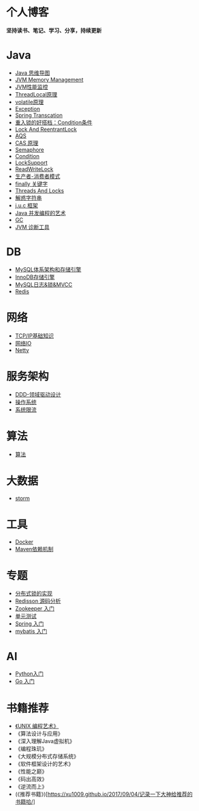# 个人博客
**坚持读书、笔记、学习、分享，持续更新**
# Java
- [Java 思维导图](https://github.com/JeremyWang2009/blogs/issues/38)
- [JVM Memory Management](https://github.com/JeremyWang2009/blogs/issues/1)
- [JVM性能监控](https://github.com/JeremyWang2009/blogs/issues/26)
- [ThreadLocal原理](https://github.com/JeremyWang2009/blogs/issues/3)
- [volatile原理](https://github.com/JeremyWang2009/blogs/issues/4)
- [Exception](https://github.com/JeremyWang2009/blogs/issues/5)
- [Spring Transcation](https://github.com/JeremyWang2009/blogs/issues/6)
- [重入锁的好搭档：Condition条件](https://github.com/JeremyWang2009/blogs/issues/7)
- [Lock And ReentrantLock](https://github.com/JeremyWang2009/blogs/issues/8)
- [AQS](https://github.com/JeremyWang2009/blogs/issues/9)
- [CAS 原理](https://github.com/JeremyWang2009/blogs/issues/43)
- [Semaphore](https://github.com/JeremyWang2009/blogs/issues/10)
- [Condition](https://github.com/JeremyWang2009/blogs/issues/44)
- [LockSupport](https://github.com/JeremyWang2009/blogs/issues/11)
- [ReadWriteLock](https://github.com/JeremyWang2009/blogs/issues/12)
- [生产者-消费者模式](https://github.com/JeremyWang2009/blogs/issues/13)
- [finally 关键字](https://github.com/JeremyWang2009/blogs/issues/32)
- [Threads And Locks](https://github.com/JeremyWang2009/blogs/issues/34)
- [解惑字符串](https://github.com/JeremyWang2009/blogs/issues/41)
- [j.u.c 框架](https://github.com/JeremyWang2009/blogs/issues/42)
- [Java 并发编程的艺术](https://github.com/JeremyWang2009/blogs/issues/45)
- [GC](https://github.com/JeremyWang2009/blogs/issues/46)
- [JVM 诊断工具](https://github.com/JeremyWang2009/blogs/issues/47)
# DB
- [MySQL体系架构和存储引擎](https://github.com/JeremyWang2009/blogs/issues/14)
- [InnoDB存储引擎](https://github.com/JeremyWang2009/blogs/issues/15)
- [MySQL日志&锁&MVCC](https://github.com/JeremyWang2009/blogs/issues/17)
- [Redis](https://github.com/JeremyWang2009/blogs/issues/18)
# 网络
- [TCP/IP基础知识](https://github.com/JeremyWang2009/blogs/issues/16)
- [网络IO](https://github.com/JeremyWang2009/blogs/issues/22)
- [Netty](https://github.com/JeremyWang2009/blogs/issues/25)
# 服务架构
- [DDD-领域驱动设计](https://github.com/JeremyWang2009/blogs/issues/24)
- [操作系统](https://github.com/JeremyWang2009/blogs/issues/35)
- [系统限流](https://github.com/JeremyWang2009/blogs/issues/36)
# 算法
- [算法](https://github.com/JeremyWang2009/blogs/issues/21)
# 大数据
- [storm](https://github.com/JeremyWang2009/blogs/issues/23)
# 工具
- [Docker](https://github.com/JeremyWang2009/blogs/issues/29)
- [Maven依赖机制](https://github.com/JeremyWang2009/blogs/issues/31)
# 专题
- [分布式锁的实现](https://github.com/JeremyWang2009/blogs/issues/20)
- [Redisson 源码分析](https://github.com/JeremyWang2009/blogs/issues/27)
- [Zookeeper 入门](https://github.com/JeremyWang2009/blogs/issues/28)
- [单元测试](https://github.com/JeremyWang2009/blogs/issues/33)
- [Spring 入门](https://github.com/JeremyWang2009/blogs/issues/39)
- [mybatis 入门](https://github.com/JeremyWang2009/blogs/issues/40)
# AI
- [Python入门](https://github.com/JeremyWang2009/blogs/issues/30)
- [Go 入门](https://github.com/JeremyWang2009/blogs/issues/37)


# 书籍推荐
- [《UNIX 编程艺术》](https://book.douban.com/subject/1467587/)
- 《算法设计与应用》
- 《深入理解Java虚拟机》
- 《编程珠玑》
- 《大规模分布式存储系统》
- 《软件框架设计的艺术》
- 《性能之巅》
- 《码出高效》
- 《逆流而上》
- (《推荐书籍》)[https://xu1009.github.io/2017/09/04/记录一下大神给推荐的书籍哈/]
